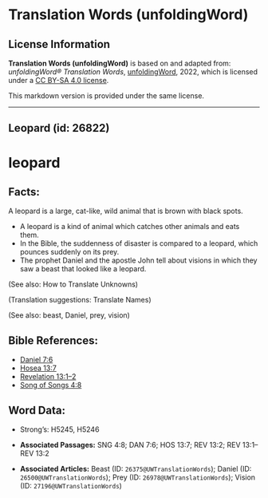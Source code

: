 # Translation Words (unfoldingWord)

## License Information

**Translation Words (unfoldingWord)** is based on and adapted from: _unfoldingWord® Translation Words_, [unfoldingWord](https://unfoldingword.org/utw), 2022, which is licensed under a [CC BY-SA 4.0 license](https://creativecommons.org/licenses/by-sa/4.0/legalcode.en).

This markdown version is provided under the same license.



--------------------------------

## Leopard (id: 26822)

leopard
=======

Facts:
------

A leopard is a large, cat\-like, wild animal that is brown with black spots.

* A leopard is a kind of animal which catches other animals and eats them.
* In the Bible, the suddenness of disaster is compared to a leopard, which pounces suddenly on its prey.
* The prophet Daniel and the apostle John tell about visions in which they saw a beast that looked like a leopard.

(See also: How to Translate Unknowns)

(Translation suggestions: Translate Names)

(See also: beast, Daniel, prey, vision)

Bible References:
-----------------

* [Daniel 7:6](https://ref.ly/Dan7:6)
* [Hosea 13:7](https://ref.ly/Hos13:7)
* [Revelation 13:1–2](https://ref.ly/Rev13:1-Rev13:2)
* [Song of Songs 4:8](https://ref.ly/Song4:8)

Word Data:
----------

* Strong’s: H5245, H5246

* **Associated Passages:** SNG 4:8; DAN 7:6; HOS 13:7; REV 13:2; REV 13:1–REV 13:2
* **Associated Articles:** Beast (ID: `26375@UWTranslationWords`); Daniel (ID: `26500@UWTranslationWords`); Prey (ID: `26978@UWTranslationWords`); Vision (ID: `27196@UWTranslationWords`)


